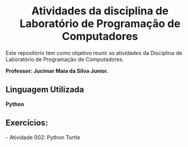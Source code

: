 <h1 align="center"> Atividades da disciplina de Laboratório de Programação de Computadores </h1>
Este repositório tem como objetivo reunir as atividades da Disciplina de Laboratório de Programação de Computadores.

<strong>Professor: Jucimar Maia da Silva Junior.</strong>

<h2>Linguagem Utilizada</h2>
<strong>Python</strong>

<h2>Exercícios:</h2>
- Atividade 002: Python Turtle
